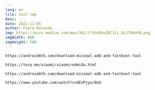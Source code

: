 ```yaml
---
lang: en
tile: Just tmp
desc: ... 
date: 2022-11-01
author: Piero Rolando
img: https://miro.medium.com/max/362/1*ShU0zwZKC1ti_Oc2f86nPA.png
imgWidth: 800
imgHeight: 500
---
```


```bash
https://androidmtk.com/download-minimal-adb-and-fastboot-tool
```


```bash
https://twrp.me/xiaomi/xiaomiredmi8a.html
```

```bash
https://androidmtk.com/download-minimal-adb-and-fastboot-tool
```

```
https://www.youtube.com/watch?v=QEoPjyur8oU
```
